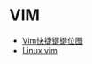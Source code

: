 # VIM

* [Vim快捷键键位图](Vim快捷键键位图.md)
* [Linux vim](../../../02.docs/ComputerScienceAndTechnology/OS/Linux/01.Basic/09.Linuxvivim.md)